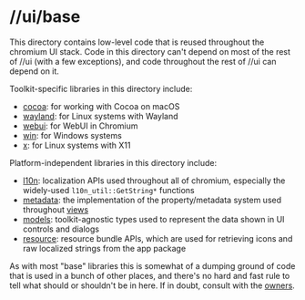 # //ui/base

This directory contains low-level code that is reused throughout the chromium UI
stack. Code in this directory can't depend on most of the rest of //ui (with a
few exceptions), and code throughout the rest of //ui can depend on it.

Toolkit-specific libraries in this directory include:

* [cocoa](cocoa): for working with Cocoa on macOS
* [wayland](wayland): for Linux systems with Wayland
* [webui](webui): for WebUI in Chromium
* [win](win): for Windows systems
* [x](x): for Linux systems with X11

Platform-independent libraries in this directory include:

* [l10n](l10n): localization APIs used throughout all of chromium, especially
  the widely-used `l10n_util::GetString*` functions
* [metadata](metadata): the implementation of the property/metadata system used
  throughout [views]
* [models](models): toolkit-agnostic types used to represent the data shown in
  UI controls and dialogs
* [resource](resource): resource bundle APIs, which are used for retrieving
  icons and raw localized strings from the app package

As with most "base" libraries this is somewhat of a dumping ground of code that
is used in a bunch of other places, and there's no hard and fast rule to tell
what should or shouldn't be in here. If in doubt, consult with the
[owners](OWNERS).

[views]: ../views
